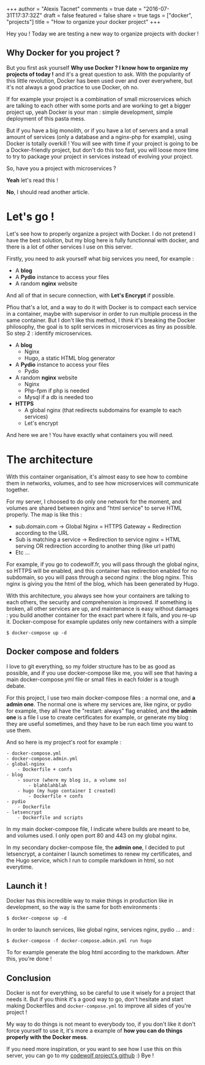 +++
author = "Alexis Tacnet"
comments = true
date = "2016-07-31T17:37:32Z"
draft = false
featured = false
share = true
tags = ["docker", "projects"]
title = "How to organize your docker project"
+++

Hey you ! Today we are testing a new way to organize projects with docker !

Why Docker for you project ?
----------------------------

But you first ask yourself **Why use Docker ? I know how to organize my projects of today !** and it's a great question to ask. 
With the popularity of this little revolution, Docker has been used over and over everywhere, but it's not always a good practice 
to use Docker, oh no.

If for example your project is a combination of small microservices which are talking to each other with some ports and are working
to get a bigger project up, yeah Docker is your man : simple development, simple deployment of this pasta mess.

But if you have a big monolith, or if you have a lot of servers and a small amount of services (only a database and a nginx-php for example),
using Docker is totally overkill ! You will see with time if your project is going to be a Docker-friendly project, but don't do this
too fast, you will loose more time to try to package your project in services instead of evolving your project.

So, have you a project with microservices ?

**Yeah** let's read this !

**No**, I should read another article.

# Let's go !

Let's see how to properly organize a project with Docker. I do not pretend I have the best solution, but my blog here is fully
functionnal with docker, and there is a lot of other services I use on this server.

Firstly, you need to ask yourself what big services you need, for example :

* A **blog**
* A **Pydio** instance to access your files
* A random **nginx** website

And all of that in secure connection, with **Let's Encrypt** if possible.

Pfiou that's a lot, and a way to do it with Docker is to compact each service in a container, maybe with supervisor in order to 
run multiple process in the same container. But I don't like this method, I think it's breaking the Docker philosophy, the goal
is to split services in microservices as tiny as possible. So step 2 : identify microservices.

* A **blog**
	* Nginx
	* Hugo, a static HTML blog generator
* A **Pydio** instance to access your files
	* Pydio
* A random **nginx** website
	* Nginx
	* Php-fpm if php is needed
	* Mysql if a db is needed too
* **HTTPS**
	* A global nginx (that redirects subdomains for example to each services)
	* Let's encrypt

And here we are ! You have exactly what containers you will need.

# The architecture

With this container organisation, it's almost easy to see how to combine them in networks, volumes, and to see how microservices
will communicate together.

For my server, I choosed to do only one network for the moment, and volumes are shared between nginx and "html service" to serve 
HTML properly. The map is like this :

* sub.domain.com -> Global Nginx = HTTPS Gateway + Redirection according to the URL
* Sub is matching a service -> Redirection to service nginx = HTML serving OR redirection according to another thing (like url path)
* Etc ...

For example, if you go to codewolf.fr, you will pass through the global nginx, so HTTPS will be enabled, and this container has
redirection enabled for no subdomain, so you will pass through a second nginx : the blog nginx. This nginx is giving you the html
of the blog, which has been generated by Hugo.

With this architecture, you always see how your containers are talking to each others, the security and comprehension is improved.
If something is broken, all other services are up, and maintenance is easy without damages : you build another container for the 
exact part where it fails, and you re-up it. Docker-compose for example updates only new containers with a simple

	$ docker-compose up -d

Docker compose and folders
--------------------------

I love to git everything, so my folder structure has to be as good as possible, and if you use docker-compose like me, you will see
that having a main docker-compose.yml file or small files in each folder is a tough debate.

For this project, I use two main docker-compose files : a normal one, and **a admin one**. The normal one is where my services are,
like nginx, or pydio for example, they all have the "restart: always" flag enabled, and **the admin one** is a file I use to 
create certificates for example, or generate my blog : they are useful sometimes, and they have to be run each time you want to use them.

And so here is my project's root for example :

	- docker-compose.yml
	- docker-compose.admin.yml
	- global-nginx
		- Dockerfile + confs
	- blog
		- source (where my blog is, a volume so)
			- blahblahblah
		- hugo (my hugo container I created)
			- Dockerfile + confs
	- pydio
		- Dockerfile
	- letsencrypt
		- Dockerfile and scripts

In my main docker-compose file, I indicate where builds are meant to be, and volumes used. I only open port 80 and 443 on my global nginx.

In my secondary docker-compose file, the **admin one**, I decided to put letsencrypt, a container I launch sometimes to renew my certificates,
and the Hugo service, which I run to compile markdown in html, so not everytime.

Launch it !
-----------

Docker has this incredible way to make things in production like in development, so the way is the same for both environments :

	$ docker-compose up -d

In order to launch services, like global nginx, services nginx, pydio ... and :

	$ docker-compose -f docker-compose.admin.yml run hugo

To for example generate the blog html according to the markdown. After this, you're done !

Conclusion
----------

Docker is not for everything, so be careful to use it wisely for a project that needs it. But if you think it's a good way to go, don't 
hesitate and start making Dockerfiles and `docker-compose.yml` to improve all sides of you're project !

My way to do things is not meant to everybody too, if you don't like it don't force yourself to use it, it's more a example of **how you
can do things properly with the Docker mess**.

If you need more inspiration, or you want to see how I use this on this server, you can go to my [codewolf project's github](https://github.com/fuegowolf/codewolf) :) Bye !